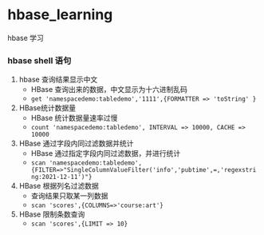 # hbase_learning
hbase 学习

### hbase shell 语句
1. hbase 查询结果显示中文
    - HBase 查询出来的数据，中文显示为十六进制乱码
    - `get 'namespacedemo:tabledemo','1111',{FORMATTER => 'toString' }`
2. HBase统计数据量
    - HBase 统计数据量速率过慢
    - `count 'namespacedemo:tabledemo', INTERVAL => 10000, CACHE => 10000`
3. HBase 通过字段内同过滤数据并统计
    - HBase 通过指定字段内同过滤数据，并进行统计
    - `scan 'namespacedemo:tabledemo',{FILTER=>"SingleColumnValueFilter('info','pubtime',=,'regexstring:2021-12-11')"}`
4. HBase 根据列名过滤数据
    - 查询结果只取某一列数据
    - `scan 'scores',{COLUMNS=>'course:art'}`
5. HBase 限制条数查询
    - `scan 'scores',{LIMIT => 10}`